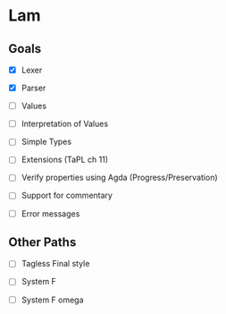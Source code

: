 # Lam
## Goals
  - [x] Lexer
  - [x] Parser
  - [ ] Values
  - [ ] Interpretation of Values
  - [ ] Simple Types
  - [ ] Extensions (TaPL ch 11)
  - [ ] Verify properties using Agda (Progress/Preservation)
  
  - [ ] Support for commentary
  - [ ] Error messages

## Other Paths
  - [ ] Tagless Final style
  - [ ] System F
  - [ ] System F omega

